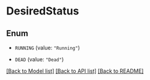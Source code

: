 # DesiredStatus

## Enum


* `RUNNING` (value: `"Running"`)

* `DEAD` (value: `"Dead"`)


[[Back to Model list]](../README.md#documentation-for-models) [[Back to API list]](../README.md#documentation-for-api-endpoints) [[Back to README]](../README.md)


